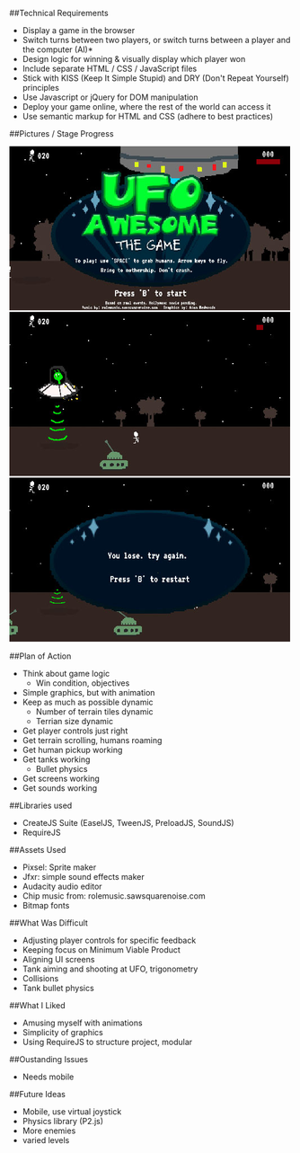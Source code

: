 ##Technical Requirements
* Display a game in the browser
* Switch turns between two players, or switch turns between a player and the computer (AI)*
* Design logic for winning & visually display which player won
* Include separate HTML / CSS / JavaScript files
* Stick with KISS (Keep It Simple Stupid) and DRY (Don't Repeat Yourself) principles
* Use Javascript or jQuery for DOM manipulation
* Deploy your game online, where the rest of the world can access it
* Use semantic markup for HTML and CSS (adhere to best practices)

##Pictures / Stage Progress  

![Screenshot1](./img/screenshot1.jpg)
![Screenshot1](./img/screenshot2.jpg)
![Screenshot1](./img/screenshot3.jpg)


##Plan of Action
* Think about game logic
	* Win condition, objectives
* Simple graphics, but with animation
* Keep as much as possible dynamic
	* Number of terrain tiles dynamic
	* Terrian size dynamic
* Get player controls just right
* Get terrain scrolling, humans roaming
* Get human pickup working
* Get tanks working
	* Bullet physics
* Get screens working
* Get sounds working

##Libraries used  


* CreateJS Suite (EaselJS, TweenJS, PreloadJS, SoundJS)
* RequireJS

##Assets Used
* Pixsel: Sprite maker
* Jfxr: simple sound effects maker
* Audacity audio editor
* Chip music from: rolemusic.sawsquarenoise.com
* Bitmap fonts

##What Was Difficult
* Adjusting player controls for specific feedback
* Keeping focus on Minimum Viable Product
* Aligning UI screens
* Tank aiming and shooting at UFO, trigonometry
* Collisions
* Tank bullet physics

##What I Liked
* Amusing myself with animations
* Simplicity of graphics
* Using RequireJS to structure project, modular

##Oustanding Issues
* Needs mobile

##Future Ideas
* Mobile, use virtual joystick
* Physics library (P2.js)
* More enemies
* varied levels
